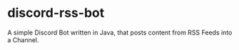 # discord-rss-bot
A simple Discord Bot written in Java, that posts content from RSS Feeds into a Channel.
